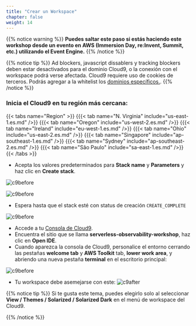 ```yaml
---
title: "Crear un Workspace"
chapter: false
weight: 14
---
```


{{% notice warning %}}
**Puedes saltar este paso si estás haciendo este workshop desde un evento en AWS (Immersion Day, re:Invent, Summit, etc.) utilizando el Event Engine.**
{{% /notice %}}

{{% notice tip %}}
Ad blockers, javascript dissablers y tracking blockers deben estar desactivados para el dominio Cloud9, o la conexión con el workspace podrá verse afectada. Cloud9 requiere uso de cookies de terceros. Podrás agregar a la whitelist los [dominios específicos.]( https://docs.aws.amazon.com/cloud9/latest/user-guide/troubleshooting.html#troubleshooting-env-loading).
{{% /notice %}}

### Inicia el Cloud9 en tu región más cercana:
{{< tabs name="Region" >}}
{{{< tab name="N. Virginia" include="us-east-1.es.md" />}}
{{{< tab name="Oregon" include="us-west-2.es.md" />}}
{{{< tab name="Ireland" include="eu-west-1.es.md" />}}
{{{< tab name="Ohio" include="us-east-2.es.md" />}}
{{{< tab name="Singapore" include="ap-southeast-1.es.md" />}}
{{{< tab name="Sydney" include="ap-southeast-2.es.md" />}}
{{{< tab name="São Paulo" include="sa-east-1.es.md" />}}
{{< /tabs >}}


- Acepta los valores predeterminados para **Stack name** y **Parameters**  y haz clic en **Create stack**. 

![c9before](/images/cfn-stack-1.png)

![c9before](/images/cfn-stack-2.png)

- Espera hasta que el stack esté con status de creación `CREATE_COMPLETE`

![c9before](/images/cfn-stack-3.png)

- Accede a tu [Consola de Cloud9](https://console.aws.amazon.com/cloud9/home).
- Encuentra el sitio que se llama **serverless-observability-workshop**, haz clic en **Open IDE**.
- Cuando aparezca la consola de Cloud9, personalice el entorno cerrando las pestañas **welcome tab** y **AWS Toolkit** tab, **lower work area**, y abriendo una nueva pestaña **terminal** en el escritorio principal:

![c9before](/images/c9before.png)

- Tu workspace debe asemejarse con este: 
![c9after](/images/c9after.png)


{{% notice tip %}}
Si te gusta este tema, puedes elegirlo solo al seleccionar **View / Themes / Solarized / Solarized Dark**
en el menú de workspace del Cloud9. 

{{% /notice %}}

